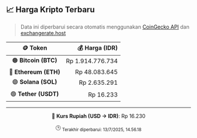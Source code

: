 

<!-- HARGA_KRIPTO -->
## 📈 Harga Kripto Terbaru

> Data ini diperbarui secara otomatis menggunakan [CoinGecko API](https://www.coingecko.com/) dan [exchangerate.host](https://exchangerate.host/)

<div align="center">

| 🪙 Token | 💰 Harga (IDR) |
|:------:|---------------:|
| 🟠 **Bitcoin (BTC)**   | Rp 1.914.776.734 |
| 🔵 **Ethereum (ETH)**  | Rp 48.083.645 |
| 🟣 **Solana (SOL)**    | Rp 2.635.291 |
| 🟢 **Tether (USDT)**   | Rp 16.233 |

---

💱 **Kurs Rupiah (USD → IDR)**: Rp 16.230

🕒 <sub>Terakhir diperbarui: 13/7/2025, 14.56.18</sub>

</div>
<!-- /HARGA_KRIPTO -->